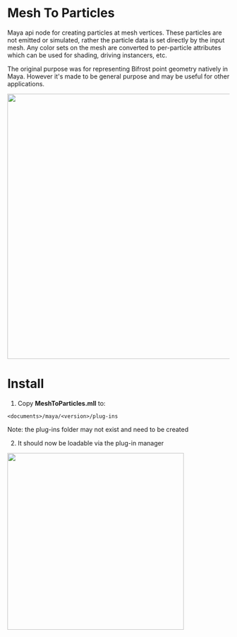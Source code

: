 # Mesh To Particles

Maya api node for creating particles at mesh vertices. These particles are not emitted or simulated, rather the particle data is set directly by the input mesh. Any color sets on the mesh are converted to per-particle attributes which can be used for shading, driving instancers, etc.

The original purpose was for representing Bifrost point geometry natively in Maya. However it's made to be general purpose and may be useful for other applications.

<img src="https://github.com/HeydoubleU/MeshToParticles/assets/56705510/928641cb-4ce2-45a0-9972-51723a7b5b82" width="600">


# Install

1. Copy **MeshToParticles.mll** to:
```
<documents>/maya/<version>/plug-ins
```
Note: the plug-ins folder may not exist and need to be created

2. It should now be loadable via the plug-in manager

<img src="https://github.com/HeydoubleU/MeshToParticles/assets/56705510/9505e180-6409-4a3e-b43b-8b6cfa2dd7f4" width="400">
